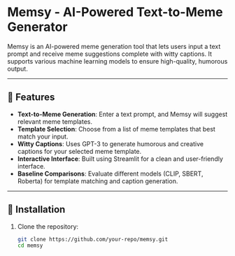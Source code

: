 # Memsy - AI-Powered Text-to-Meme Generator

Memsy is an AI-powered meme generation tool that lets users input a text prompt and receive meme suggestions complete with witty captions. It supports various machine learning models to ensure high-quality, humorous output.

---

## 🚀 Features

- **Text-to-Meme Generation**: Enter a text prompt, and Memsy will suggest relevant meme templates.
- **Template Selection**: Choose from a list of meme templates that best match your input.
- **Witty Captions**: Uses GPT-3 to generate humorous and creative captions for your selected meme template.
- **Interactive Interface**: Built using Streamlit for a clean and user-friendly interface.
- **Baseline Comparisons**: Evaluate different models (CLIP, SBERT, Roberta) for template matching and caption generation.

---

## 🔧 Installation

1. Clone the repository:
   ```bash
   git clone https://github.com/your-repo/memsy.git
   cd memsy
